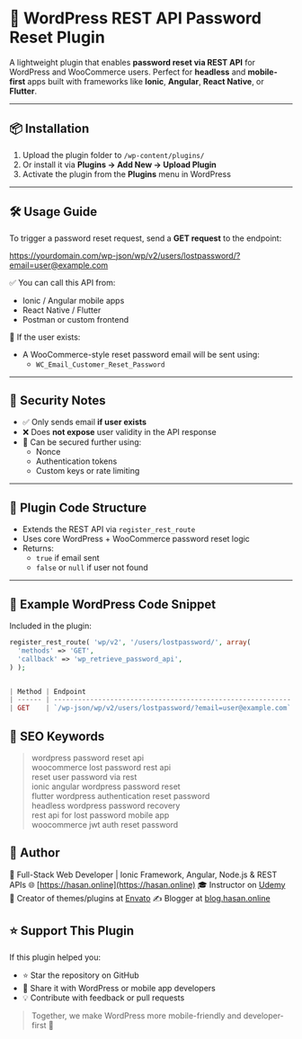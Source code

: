 # 🔐 WordPress REST API Password Reset Plugin

A lightweight plugin that enables **password reset via REST API** for WordPress and WooCommerce users. Perfect for **headless** and **mobile-first** apps built with frameworks like **Ionic**, **Angular**, **React Native**, or **Flutter**.

---

## 📦 Installation

1. Upload the plugin folder to `/wp-content/plugins/`
2. Or install it via **Plugins → Add New → Upload Plugin**
3. Activate the plugin from the **Plugins** menu in WordPress

---

## 🛠️ Usage Guide

To trigger a password reset request, send a **GET request** to the endpoint:

https://yourdomain.com/wp-json/wp/v2/users/lostpassword/?email=user@example.com


✅ You can call this API from:

- Ionic / Angular mobile apps
- React Native / Flutter
- Postman or custom frontend

📧 If the user exists:
- A WooCommerce-style reset password email will be sent using:
  - `WC_Email_Customer_Reset_Password`

---

## 🔐 Security Notes

- ✅ Only sends email **if user exists**
- ❌ Does **not expose** user validity in the API response
- 🔐 Can be secured further using:
  - Nonce
  - Authentication tokens
  - Custom keys or rate limiting

---

## 🧩 Plugin Code Structure

- Extends the REST API via `register_rest_route`
- Uses core WordPress + WooCommerce password reset logic
- Returns:
  - `true` if email sent
  - `false` or `null` if user not found

---

## 📜 Example WordPress Code Snippet

Included in the plugin:

```php
register_rest_route( 'wp/v2', '/users/lostpassword/', array(
  'methods' => 'GET',
  'callback' => 'wp_retrieve_password_api',
) );


| Method | Endpoint                                                    | Description                   |
| ------ | ----------------------------------------------------------- | ----------------------------- |
| GET    | `/wp-json/wp/v2/users/lostpassword/?email=user@example.com` | Triggers password reset email |
```


## 🧠 SEO Keywords

> wordpress password reset api  
> woocommerce lost password rest api  
> reset user password via rest  
> ionic angular wordpress password reset  
> flutter wordpress authentication reset password  
> headless wordpress password recovery  
> rest api for lost password mobile app  
> woocommerce jwt auth reset password


## 🙌 Author

🔭 Full-Stack Web Developer | Ionic Framework, Angular, Node.js & REST APIs
🌐 [https://hasan.online](https://hasan.online)
🎓 Instructor on [Udemy](https://www.udemy.com/user/m-a-hasan-2/)
🧠 Creator of themes/plugins at [Envato](https://themeforest.net/user/hasanonline)
✍️ Blogger at [blog.hasan.online](https://blog.hasan.online)


## ⭐ Support This Plugin

If this plugin helped you:

- ⭐ Star the repository on GitHub
- 🔗 Share it with WordPress or mobile app developers
- 💡 Contribute with feedback or pull requests

> Together, we make WordPress more mobile-friendly and developer-first 🚀
